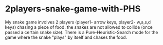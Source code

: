 # 2players-snake-game-with-PHS
My snake game involves 2 players (player1- arrow keys, player2- w,a,s,d keys) chasing a piece of food.
the snakes are not allowed to collide (once passed a certain snake size).
There is a Pure-Heuristic-Search mode for the game where the snake "plays" by itself and chases the food.
